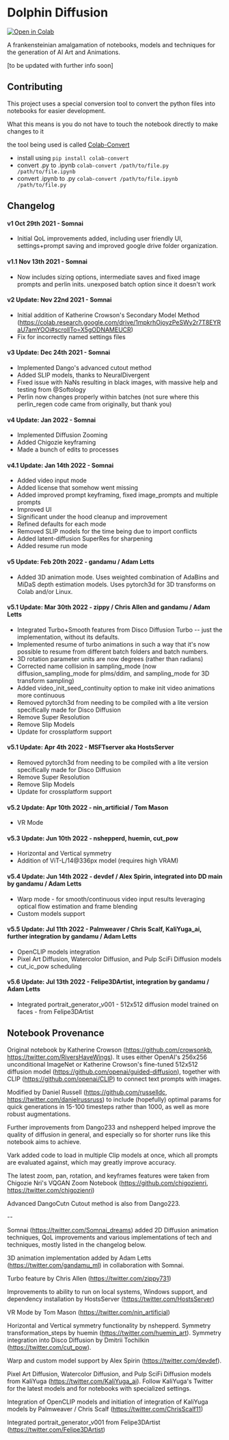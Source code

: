 # Dolphin Diffusion

<a href="https://colab.research.google.com/github/leetfin/dolphin-diffusion/blob/main/Disco_Diffusion.ipynb" target="_parent"><img src="https://colab.research.google.com/assets/colab-badge.svg" alt="Open in Colab"/></a>

A frankensteinian amalgamation of notebooks, models and techniques for the generation of AI Art and Animations.

[to be updated with further info soon]

## Contributing
This project uses a special conversion tool to convert the python files into notebooks for easier development.

What this means is you do not have to touch the notebook directly to make changes to it

the tool being used is called [Colab-Convert](https://github.com/MSFTserver/colab-convert)

- install using `pip install colab-convert`
- convert .py to .ipynb `colab-convert /path/to/file.py /path/to/file.ipynb`
- convert .ipynb to .py `colab-convert /path/to/file.ipynb /path/to/file.py`


## Changelog
#### v1 Oct 29th 2021 - Somnai  
* Initial QoL improvements added, including user friendly UI, settings+prompt saving and improved google drive folder organization.

#### v1.1 Nov 13th 2021 - Somnai
* Now includes sizing options, intermediate saves and fixed image prompts and perlin inits. unexposed batch option since it doesn't work

#### v2 Update: Nov 22nd 2021 - Somnai
* Initial addition of Katherine Crowson's Secondary Model Method (https://colab.research.google.com/drive/1mpkrhOjoyzPeSWy2r7T8EYRaU7amYOOi#scrollTo=X5gODNAMEUCR)
* Fix for incorrectly named settings files

#### v3 Update: Dec 24th 2021 - Somnai
* Implemented Dango's advanced cutout method
* Added SLIP models, thanks to NeuralDivergent
* Fixed issue with NaNs resulting in black images, with massive help and testing from @Softology
* Perlin now changes properly within batches (not sure where this perlin_regen code came from originally, but thank you)

#### v4 Update: Jan 2022 - Somnai
* Implemented Diffusion Zooming
* Added Chigozie keyframing
* Made a bunch of edits to processes

#### v4.1 Update: Jan 14th 2022 - Somnai
* Added video input mode
* Added license that somehow went missing
* Added improved prompt keyframing, fixed image_prompts and multiple prompts
* Improved UI
* Significant under the hood cleanup and improvement
* Refined defaults for each mode
* Removed SLIP models for the time being due to import conflicts
* Added latent-diffusion SuperRes for sharpening
* Added resume run mode

#### v5 Update: Feb 20th 2022 - gandamu / Adam Letts
* Added 3D animation mode. Uses weighted combination of AdaBins and MiDaS depth estimation models. Uses pytorch3d for 3D transforms on Colab and/or Linux.

#### v5.1 Update: Mar 30th 2022 - zippy / Chris Allen and gandamu / Adam Letts

* Integrated Turbo+Smooth features from Disco Diffusion Turbo -- just the implementation, without its defaults.
* Implemented resume of turbo animations in such a way that it's now possible to resume from different batch folders and batch numbers.
* 3D rotation parameter units are now degrees (rather than radians)
* Corrected name collision in sampling_mode (now diffusion_sampling_mode for plms/ddim, and sampling_mode for 3D transform sampling)
* Added video_init_seed_continuity option to make init video animations more continuous
* Removed pytorch3d from needing to be compiled with a lite version specifically made for Disco Diffusion
* Remove Super Resolution
* Remove Slip Models
* Update for crossplatform support

#### v5.1 Update: Apr 4th 2022 - MSFTserver aka HostsServer

* Removed pytorch3d from needing to be compiled with a lite version specifically made for Disco Diffusion
* Remove Super Resolution
* Remove Slip Models
* Update for crossplatform support

#### v5.2 Update: Apr 10th 2022 - nin_artificial / Tom Mason

* VR Mode

#### v5.3 Update: Jun 10th 2022 - nshepperd, huemin, cut_pow

* Horizontal and Vertical symmetry
* Addition of ViT-L/14@336px model (requires high VRAM)

#### v5.4 Update: Jun 14th 2022 - devdef / Alex Spirin, integrated into DD main by gandamu / Adam Letts

* Warp mode - for smooth/continuous video input results leveraging optical flow estimation and frame blending
* Custom models support

#### v5.5 Update: Jul 11th 2022 - Palmweaver / Chris Scalf, KaliYuga_ai, further integration by gandamu / Adam Letts

* OpenCLIP models integration
* Pixel Art Diffusion, Watercolor Diffusion, and Pulp SciFi Diffusion models
* cut_ic_pow scheduling

#### v5.6 Update: Jul 13th 2022 - Felipe3DArtist, integration by gandamu / Adam Letts

* Integrated portrait_generator_v001 - 512x512 diffusion model trained on faces - from Felipe3DArtist

## Notebook Provenance

Original notebook by Katherine Crowson (https://github.com/crowsonkb, https://twitter.com/RiversHaveWings). It uses either OpenAI's 256x256 unconditional ImageNet or Katherine Crowson's fine-tuned 512x512 diffusion model (https://github.com/openai/guided-diffusion), together with CLIP (https://github.com/openai/CLIP) to connect text prompts with images.

Modified by Daniel Russell (https://github.com/russelldc, https://twitter.com/danielrussruss) to include (hopefully) optimal params for quick generations in 15-100 timesteps rather than 1000, as well as more robust augmentations.

Further improvements from Dango233 and nshepperd helped improve the quality of diffusion in general, and especially so for shorter runs like this notebook aims to achieve.

Vark added code to load in multiple Clip models at once, which all prompts are evaluated against, which may greatly improve accuracy.

The latest zoom, pan, rotation, and keyframes features were taken from Chigozie Nri's VQGAN Zoom Notebook (https://github.com/chigozienri, https://twitter.com/chigozienri)

Advanced DangoCutn Cutout method is also from Dango223.

--

Somnai (https://twitter.com/Somnai_dreams) added 2D Diffusion animation techniques, QoL improvements and various implementations of tech and techniques, mostly listed in the changelog below.

3D animation implementation added by Adam Letts (https://twitter.com/gandamu_ml) in collaboration with Somnai.

Turbo feature by Chris Allen (https://twitter.com/zippy731)

Improvements to ability to run on local systems, Windows support, and dependency installation by HostsServer (https://twitter.com/HostsServer)

VR Mode by Tom Mason (https://twitter.com/nin_artificial)

Horizontal and Vertical symmetry functionality by nshepperd. Symmetry transformation_steps by huemin (https://twitter.com/huemin_art). Symmetry integration into Disco Diffusion by Dmitrii Tochilkin (https://twitter.com/cut_pow).

Warp and custom model support by Alex Spirin (https://twitter.com/devdef).

Pixel Art Diffusion, Watercolor Diffusion, and Pulp SciFi Diffusion models from KaliYuga (https://twitter.com/KaliYuga_ai). Follow KaliYuga's Twitter for the latest models and for notebooks with specialized settings.

Integration of OpenCLIP models and initiation of integration of KaliYuga models by Palmweaver / Chris Scalf (https://twitter.com/ChrisScalf11)

Integrated portrait_generator_v001 from Felipe3DArtist (https://twitter.com/Felipe3DArtist)

